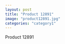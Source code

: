 ```yaml
---
layout: post
title: "Product 12891"
image: "product12891.jpg"
categories: "category1"
---
```

Product 12891

